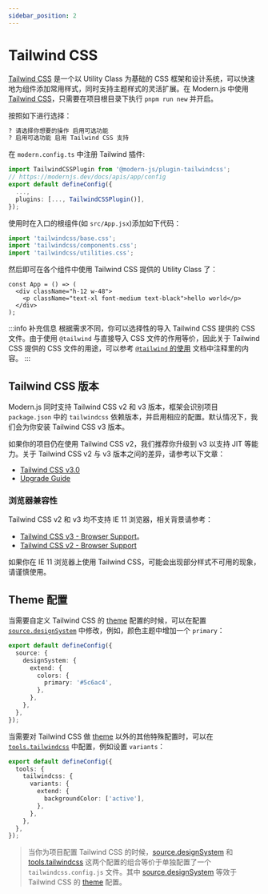 ```yaml
---
sidebar_position: 2
---
```


# Tailwind CSS

[Tailwind CSS](https://tailwindcss.com/) 是一个以 Utility Class 为基础的 CSS 框架和设计系统，可以快速地为组件添加常用样式，同时支持主题样式的灵活扩展。在 Modern.js 中使用 [Tailwind CSS](https://tailwindcss.com/)，只需要在项目根目录下执行 `pnpm run new` 并开启。

按照如下进行选择：

```bash
? 请选择你想要的操作 启用可选功能
? 启用可选功能 启用 Tailwind CSS 支持
```

在 `modern.config.ts` 中注册 Tailwind 插件:

```ts title="modern.config.ts"
import TailwindCSSPlugin from '@modern-js/plugin-tailwindcss';
// https://modernjs.dev/docs/apis/app/config
export default defineConfig({
  ...,
  plugins: [..., TailwindCSSPlugin()],
});
```

使用时在入口的根组件(如 `src/App.jsx`)添加如下代码：

```js
import 'tailwindcss/base.css';
import 'tailwindcss/components.css';
import 'tailwindcss/utilities.css';
```

然后即可在各个组件中使用 Tailwind CSS 提供的 Utility Class 了：

```tsx
const App = () => (
  <div className="h-12 w-48">
    <p className="text-xl font-medium text-black">hello world</p>
  </div>
);
```

:::info 补充信息
根据需求不同，你可以选择性的导入 Tailwind CSS 提供的 CSS 文件。由于使用 `@tailwind` 与直接导入 CSS 文件的作用等价，因此关于 Tailwind CSS 提供的 CSS 文件的用途，可以参考 [`@tailwind` 的使用](https://tailwindcss.com/docs/functions-and-directives#tailwind) 文档中注释里的内容。
:::

## Tailwind CSS 版本

Modern.js 同时支持 Tailwind CSS v2 和 v3 版本，框架会识别项目 `package.json` 中的 `tailwindcss` 依赖版本，并启用相应的配置。默认情况下，我们会为你安装 Tailwind CSS v3 版本。

如果你的项目仍在使用 Tailwind CSS v2，我们推荐你升级到 v3 以支持 JIT 等能力。关于 Tailwind CSS v2 与 v3 版本之间的差异，请参考以下文章：

- [Tailwind CSS v3.0](https://tailwindcss.com/blog/tailwindcss-v3)
- [Upgrade Guide](https://tailwindcss.com/docs/upgrade-guide)

### 浏览器兼容性

Tailwind CSS v2 和 v3 均不支持 IE 11 浏览器，相关背景请参考：

- [Tailwind CSS v3 - Browser Support](https://tailwindcss.com/docs/browser-support)。
- [Tailwind CSS v2 - Browser Support](https://v2.tailwindcss.com/docs/browser-support)

如果你在 IE 11 浏览器上使用 Tailwind CSS，可能会出现部分样式不可用的现象，请谨慎使用。

## Theme 配置

当需要自定义 Tailwind CSS 的 [theme](https://tailwindcss.com/docs/theme) 配置的时候，可以在配置 [`source.designSystem`](/docs/configure/app/source/design-system) 中修改，例如，颜色主题中增加一个 `primary`：

```ts title="modern.config.ts"
export default defineConfig({
  source: {
    designSystem: {
      extend: {
        colors: {
          primary: '#5c6ac4',
        },
      },
    },
  },
});
```

当需要对 Tailwind CSS 做 [theme](https://tailwindcss.com/docs/theme) 以外的其他特殊配置时，可以在 [`tools.tailwindcss`](/docs/configure/app/tools/tailwindcss) 中配置，例如设置 `variants`：

```ts title="modern.config.ts"
export default defineConfig({
  tools: {
    tailwindcss: {
      variants: {
        extend: {
          backgroundColor: ['active'],
        },
      },
    },
  },
});
```

> 当你为项目配置 Tailwind CSS 的时候，[source.designSystem](/docs/configure/app/source/design-system) 和 [tools.tailwindcss](/docs/configure/app/tools/tailwindcss) 这两个配置的组合等价于单独配置了一个 `tailwindcss.config.js` 文件。其中 [source.designSystem](/docs/configure/app/source/design-system) 等效于 Tailwind CSS 的 [theme](https://v2.tailwindcss.com/docs/configuration#theme) 配置。
